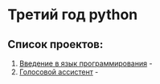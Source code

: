 # Третий год python 

## Список проектов:
1. [Введение в язык программирования]() - 
2. [Голосовой ассистент]() -
